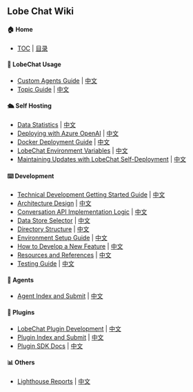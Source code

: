 ## Lobe Chat Wiki

#### 🏠 Home

- [TOC](Home) | [目录](Home)

<!-- DOCS LIST -->

#### 🤯 LobeChat Usage

- [Custom Agents Guide](https://github.com/lobehub/lobe-chat/wiki/Usage-Agents) | [中文](https://github.com/lobehub/lobe-chat/wiki/Usage-Agents.zh-CNzh-CN)
- [Topic Guide](https://github.com/lobehub/lobe-chat/wiki/Usage-Topics) | [中文](https://github.com/lobehub/lobe-chat/wiki/Usage-Topics.zh-CNzh-CN)

#### 🛳 Self Hosting

- [Data Statistics](https://github.com/lobehub/lobe-chat/wiki/Analytics) | [中文](https://github.com/lobehub/lobe-chat/wiki/Analytics.zh-CNzh-CN)
- [Deploying with Azure OpenAI](https://github.com/lobehub/lobe-chat/wiki/Deploy-with-Azure-OpenAI) | [中文](https://github.com/lobehub/lobe-chat/wiki/Deploy-with-Azure-OpenAI.zh-CNzh-CN)
- [Docker Deployment Guide](https://github.com/lobehub/lobe-chat/wiki/Docker-Deployment) | [中文](https://github.com/lobehub/lobe-chat/wiki/Docker-Deployment.zh-CNzh-CN)
- [LobeChat Environment Variables](https://github.com/lobehub/lobe-chat/wiki/Environment-Variable) | [中文](https://github.com/lobehub/lobe-chat/wiki/Environment-Variable.zh-CNzh-CN)
- [Maintaining Updates with LobeChat Self-Deployment](https://github.com/lobehub/lobe-chat/wiki/Upstream-Sync) | [中文](https://github.com/lobehub/lobe-chat/wiki/Upstream-Sync.zh-CNzh-CN)

#### ⌨️ Development

- [Technical Development Getting Started Guide](https://github.com/lobehub/lobe-chat/wiki/index) | [中文](https://github.com/lobehub/lobe-chat/wiki/index.zh-CNzh-CN)
- [Architecture Design](https://github.com/lobehub/lobe-chat/wiki/Architecture) | [中文](https://github.com/lobehub/lobe-chat/wiki/Architecture.zh-CNzh-CN)
- [Conversation API Implementation Logic](https://github.com/lobehub/lobe-chat/wiki/Chat-API) | [中文](https://github.com/lobehub/lobe-chat/wiki/Chat-API.zh-CNzh-CN)
- [Data Store Selector](https://github.com/lobehub/lobe-chat/wiki/Data-Store-Selectors) | [中文](https://github.com/lobehub/lobe-chat/wiki/Data-Store-Selectors.zh-CNzh-CN)
- [Directory Structure](https://github.com/lobehub/lobe-chat/wiki/Folder-Structure) | [中文](https://github.com/lobehub/lobe-chat/wiki/Folder-Structure.zh-CNzh-CN)
- [Environment Setup Guide](https://github.com/lobehub/lobe-chat/wiki/Steup-Development) | [中文](https://github.com/lobehub/lobe-chat/wiki/Steup-Development.zh-CNzh-CN)
- [How to Develop a New Feature](https://github.com/lobehub/lobe-chat/wiki/Feature-Development) | [中文](https://github.com/lobehub/lobe-chat/wiki/Feature-Development.zh-CNzh-CN)
- [Resources and References](https://github.com/lobehub/lobe-chat/wiki/Resources) | [中文](https://github.com/lobehub/lobe-chat/wiki/Resources.zh-CNzh-CN)
- [Testing Guide](https://github.com/lobehub/lobe-chat/wiki/Test) | [中文](https://github.com/lobehub/lobe-chat/wiki/Test.zh-CNzh-CN)

#### 🤖 Agents

- [Agent Index and Submit](https://github.com/lobehub/lobe-chat-agents) | [中文](https://github.com/lobehub/lobe-chat-agents/blob/main/README.zh-CN.md)

#### 🧩 Plugins

- [LobeChat Plugin Development](https://github.com/lobehub/lobe-chat/wiki/Plugin-Development) | [中文](https://github.com/lobehub/lobe-chat/wiki/Plugin-Development.zh-CNzh-CN)
- [Plugin Index and Submit](https://github.com/lobehub/lobe-chat-plugins) | [中文](https://github.com/lobehub/lobe-chat-plugins/blob/main/README.zh-CN.md)
- [Plugin SDK Docs](https://chat-plugin-sdk.lobehub.com) | [中文](https://chat-plugin-sdk.lobehub.com)

#### 📊 Others

- [Lighthouse Reports](https://github.com/lobehub/lobe-chat/wiki/Lighthouse) | [中文](https://github.com/lobehub/lobe-chat/wiki/Lighthouse.zh-CNzh-CN)

 <!-- DOCS LIST -->

<!-- LINK GROUP -->

